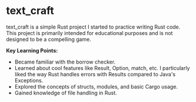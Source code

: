 # text_craft
text_craft is a simple Rust project I started to practice writing Rust code. This project is primarily intended for educational purposes and is not designed to be a compelling game.

**Key Learning Points:**
- Became familiar with the borrow checker.
- Learned about cool features like Result, Option, match, etc. I particularly liked the way Rust handles errors with Results compared to Java's Exceptions.
- Explored the concepts of structs, modules, and basic Cargo usage.
- Gained knowledge of file handling in Rust.
